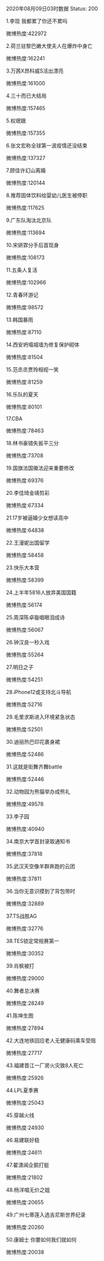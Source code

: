 2020年08月09日03时数据
Status: 200

1.李现 我都累了你还不累吗

微博热度:422972

2.荷兰驻黎巴嫩大使夫人在爆炸中身亡

微博热度:162241

3.万茜X昂科威S活出漂亮

微博热度:161000

4.三十而已大结局

微博热度:157465

5.权珉娥

微博热度:157355

6.张文宏称全球第一波疫情还没结束

微博热度:137327

7.顾佳许幻山离婚

微博热度:120144

8.推荐固体饮料给婴幼儿医生被停职

微博热度:117625

9.广东队淘汰北京队

微博热度:113694

10.宋妍霏分手后首现身

微博热度:108173

11.五条人复活

微博热度:102966

12.青春环游记

微博热度:98572

13.韩国暴雨

微博热度:87110

14.西安坍塌城墙为修复保护砌体

微博热度:81504

15.范丞丞贾玲相视一笑

微博热度:81259

16.乐队的夏天

微博热度:80101

17.CBA

微博热度:78463

18.林书豪错失扳平三分

微博热度:73708

19.国旗法国徽法迎来重要修改

微博热度:69376

20.李佳琦金靖剪彩

微博热度:67334

21.17岁被逼婚少女想读高中

微博热度:64838

22.王漫妮出国留学

微博热度:58458

23.快乐大本营

微博热度:58399

24.上半年5816人放弃美国国籍

微博热度:56174

25.周深陈卓璇唱眼泪成诗

微博热度:56067

26.钟汉良一秒入戏

微博热度:55264

27.明日之子

微博热度:54251

28.iPhone12或支持北斗导航

微博热度:52716

29.毛里求斯进入环境紧急状态

微博热度:52501

30.迪丽热巴印花裹身裙

微博热度:52486

31.这就是街舞齐舞battle

微博热度:52446

32.动物园为熊猫举办成熊礼

微博热度:49578

33.李子园

微博热度:40940

34.南京大学首封录取通知书

微博热度:37818

35.武汉天空像羊群奔跑的云团

微博热度:37811

36.当你无意识摸到了背包带时

微博热度:32889

37.TS战胜AG

微博热度:32776

38.TES锁定常规赛第一

微博热度:30352

39.肖枫被打

微博热度:29000

40.舞者总决赛

微博热度:28249

41.陈坤生图

微博热度:27894

42.大连地铁回应老人无健康码乘车受阻

微博热度:27717

43.福建晋江一厂房火灾致8人死亡

微博热度:25926

44.LPL夏季赛

微博热度:25043

45.穿越火线

微博热度:24930

46.易建联好稳

微博热度:24611

47.翟潇闻企鹅打挺

微博热度:21802

48.杨洋唱无价之姐

微博热度:20655

49.广州七蒂莲入选吉尼斯世界纪录

微博热度:20260

50.康姆士 你要如何我们就如何

微博热度:20038

